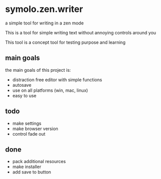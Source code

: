 # symolo.zen.writer

a simple tool for writing in a zen mode

This is a tool for simple writing text without annoying controls around you

This tool is a concept tool for testing purpose and learning

## main goals

the main goals of this project is:

- distraction free editor with simple functions
- autosave
- use on all platforms (win, mac, linux)
- easy to use

## todo

- make settings
- make browser version
- control fade out

## done

- pack additional resources
- make installer
- add save to button
